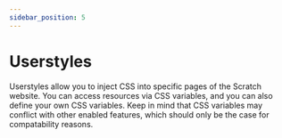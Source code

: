 ```yaml
---
sidebar_position: 5
---
```


# Userstyles
Userstyles allow you to inject CSS into specific pages of the Scratch website. You can access resources via CSS variables, and you can also define your own CSS variables. Keep in mind that CSS variables may conflict with other enabled features, which should only be the case for compatability reasons.